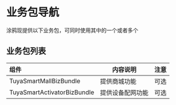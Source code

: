 # 业务包导航

涂鸦现提供以下业务包，可同时使用其中的一个或者多个

## 业务包列表

| 组件                        | 内容说明         | 注意 |
| :-------------------------- | ---------------- | ---- |
| TuyaSmartMallBizBundle      | 提供商城功能     | 可选 |
| TuyaSmartActivatorBizBundle | 提供设备配网功能 | 可选 |

